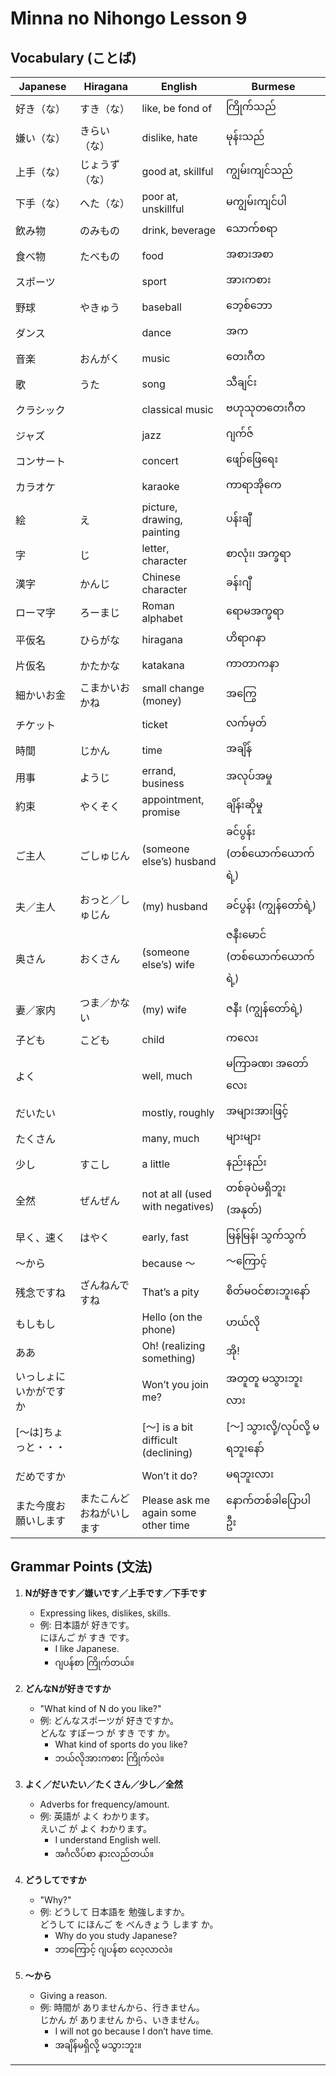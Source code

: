 # Minna no Nihongo Lesson 9

## Vocabulary (ことば)

| Japanese   | Hiragana     | English                        | Burmese                 |
|------------|-------------|--------------------------------|-------------------------|
| 好き（な） | すき（な）   | like, be fond of               | ကြိုက်သည်               |
| 嫌い（な） | きらい（な） | dislike, hate                  | မုန်းသည်                |
| 上手（な） | じょうず（な）| good at, skillful              | ကျွမ်းကျင်သည်           |
| 下手（な） | へた（な）   | poor at, unskillful            | မကျွမ်းကျင်ပါ            |
| 飲み物     | のみもの     | drink, beverage                | သောက်စရာ                |
| 食べ物     | たべもの     | food                           | အစားအစာ                |
| スポーツ   |             | sport                          | အားကစား                |
| 野球       | やきゅう     | baseball                       | ဘေ့စ်ဘော                |
| ダンス     |             | dance                          | အက                      |
| 音楽       | おんがく     | music                          | တေးဂီတ                  |
| 歌         | うた         | song                           | သီချင်း                 |
| クラシック |             | classical music                | ဗဟုသုတတေးဂီတ           |
| ジャズ     |             | jazz                           | ဂျက်ဇ်                  |
| コンサート |             | concert                        | ဖျော်ဖြေရေး             |
| カラオケ   |             | karaoke                        | ကာရာအိုကေ               |
| 絵         | え           | picture, drawing, painting     | ပန်းချီ                  |
| 字         | じ           | letter, character              | စာလုံး၊ အက္ခရာ           |
| 漢字       | かんじ       | Chinese character              | ခန်းဂျီ                  |
| ローマ字   | ろーまじ     | Roman alphabet                 | ရောမအက္ခရာ              |
| 平仮名     | ひらがな     | hiragana                       | ဟိရာဂနာ                 |
| 片仮名     | かたかな     | katakana                       | ကာတာကနာ                 |
| 細かいお金 | こまかいおかね| small change (money)          | အကြွေ                   |
| チケット   |             | ticket                         | လက်မှတ်                  |
| 時間       | じかん       | time                           | အချိန်                   |
| 用事       | ようじ       | errand, business               | အလုပ်အမှု                 |
| 約束       | やくそく     | appointment, promise           | ချိန်းဆိုမှု              |
| ご主人     | ごしゅじん   | (someone else’s) husband       | ခင်ပွန်း (တစ်ယောက်ယောက်ရဲ့)  |
| 夫／主人   | おっと／しゅじん | (my) husband               | ခင်ပွန်း (ကျွန်တော်ရဲ့)       |
| 奥さん     | おくさん     | (someone else’s) wife          | ဇနီးမောင် (တစ်ယောက်ယောက်ရဲ့)|
| 妻／家内   | つま／かない | (my) wife                      | ဇနီး (ကျွန်တော်ရဲ့)        |
| 子ども     | こども       | child                          | ကလေး                    |
| よく       |             | well, much                     | မကြာခဏ၊ အတော်လေး         |
| だいたい   |             | mostly, roughly                | အများအားဖြင့်             |
| たくさん   |             | many, much                     | များများ                 |
| 少し       | すこし       | a little                       | နည်းနည်း                 |
| 全然       | ぜんぜん     | not at all (used with negatives)| တစ်ခုပဲမရှိဘူး (အနုတ်)   |
| 早く、速く | はやく       | early, fast                    | မြန်မြန်၊ သွက်သွက်        |
| ～から     |             | because ～                     | ～ကြောင့်                 |
| 残念ですね | ざんねんですね | That’s a pity                  | စိတ်မဝင်စားဘူးနော်        |
| もしもし   |             | Hello (on the phone)           | ဟယ်လို                    |
| ああ       |             | Oh! (realizing something)      | အို!                       |
| いっしょにいかがですか |   | Won’t you join me?             | အတူတူ မသွားဘူးလား        |
| [～は]ちょっと・・・ |   | [～] is a bit difficult (declining) | [～] သွားလို့/လုပ်လို့ မရဘူးနော် |
| だめですか |             | Won’t it do?                   | မရဘူးလား                 |
| また今度お願いします | またこんどおねがいします | Please ask me again some other time | နောက်တစ်ခါပြောပါဦး            |

## Grammar Points (文法)

1. **Nが好きです／嫌いです／上手です／下手です**
   - Expressing likes, dislikes, skills.
   - 例: 日本語が 好きです。  
     にほんご が すき です。
     - I like Japanese.
     - ဂျပန်စာ ကြိုက်တယ်။

2. **どんなNが好きですか**
   - "What kind of N do you like?"
   - 例: どんなスポーツが 好きですか。  
     どんな すぽーつ が すき です か。
     - What kind of sports do you like?
     - ဘယ်လိုအားကစား ကြိုက်လဲ။

3. **よく／だいたい／たくさん／少し／全然**
   - Adverbs for frequency/amount.
   - 例: 英語が よく わかります。  
     えいご が よく わかります。
     - I understand English well.
     - အင်္ဂလိပ်စာ နားလည်တယ်။

4. **どうしてですか**
   - "Why?"
   - 例: どうして 日本語を 勉強しますか。  
     どうして にほんご を べんきょう します か。
     - Why do you study Japanese?
     - ဘာကြောင့် ဂျပန်စာ လေ့လာလဲ။

5. **～から**
   - Giving a reason.
   - 例: 時間が ありませんから、行きません。  
     じかん が ありません から、いきません。
     - I will not go because I don’t have time.
     - အချိန်မရှိလို့ မသွားဘူး။

---

